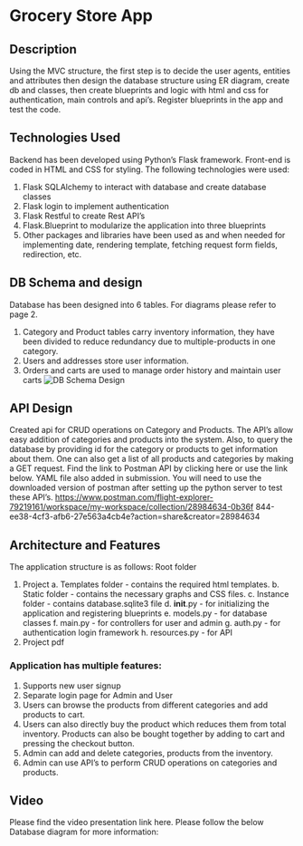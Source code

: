 # Grocery Store App

## Description
Using the MVC structure, the first step is to decide the user agents, entities and attributes then design the
database structure using ER diagram, create db and classes, then create blueprints and logic with html
and css for authentication, main controls and api’s. Register blueprints in the app and test the code.

## Technologies Used
Backend has been developed using Python’s Flask framework. Front-end is coded in HTML and CSS for
styling.
The following technologies were used:
1. Flask SQLAlchemy to interact with database and create database classes
2. Flask login to implement authentication
3. Flask Restful to create Rest API’s
4. Flask.Blueprint to modularize the application into three blueprints
5. Other packages and libraries have been used as and when needed for implementing date,
rendering template, fetching request form fields, redirection, etc.

## DB Schema and design
Database has been designed into 6 tables. For diagrams please refer to page 2.
1. Category and Product tables carry inventory information, they have been divided to reduce
redundancy due to multiple-products in one category.
2. Users and addresses store user information.
3. Orders and carts are used to manage order history and maintain user carts
![DB Schema Design](/static/DB_schema.)

## API Design
Created api for CRUD operations on Category and Products. The API’s allow easy addition of categories
and products into the system. Also, to query the database by providing id for the category or products to
get information about them. One can also get a list of all products and categories by making a GET
request. Find the link to Postman API by clicking here or use the link below. YAML file also added in
submission. You will need to use the downloaded version of postman after setting up the python server to
test these API’s.
https://www.postman.com/flight-explorer-79219161/workspace/my-workspace/collection/28984634-0b36f
844-ee38-4cf3-afb6-27e563a4cb4e?action=share&creator=28984634

## Architecture and Features
The application structure is as follows:
Root folder
  1. Project
    a. Templates folder - contains the required html templates.
    b. Static folder - contains the necessary graphs and CSS files.
    c. Instance folder - contains database.sqlite3 file
    d. __init__.py - for initializing the application and registering blueprints
    e. models.py - for database classes
    f. main.py - for controllers for user and admin
    g. auth.py - for authentication login framework
    h. resources.py - for API
  2. Project pdf
     
### Application has multiple features:
1. Supports new user signup
2. Separate login page for Admin and User
3. Users can browse the products from different categories and add products to cart.
4. Users can also directly buy the product which reduces them from total inventory. Products can
also be bought together by adding to cart and pressing the checkout button.
5. Admin can add and delete categories, products from the inventory.
6. Admin can use API’s to perform CRUD operations on categories and products.

## Video
Please find the video presentation link here.
Please follow the below Database diagram for more information:


